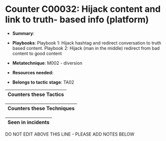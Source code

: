 # Counter C00032: Hijack content and link to truth- based info  (platform) 

* **Summary**: 

* **Playbooks**: Playbook 1: Hijack hashtag and redirect conversation to truth based content. 
Playbook 2: Hijack (man in the middle) redirect from bad content to good content

* **Metatechnique**: M002 - diversion

* **Resources needed:** 

* **Belongs to tactic stage**: TA02


| Counters these Tactics |
| ---------------------- |



| Counters these Techniques |
| ------------------------- |



| Seen in incidents |
| ----------------- |


DO NOT EDIT ABOVE THIS LINE - PLEASE ADD NOTES BELOW